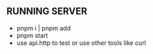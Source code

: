 ## RUNNING SERVER

- pnpm i | pnpm add
- pnpm start 
- use api.http to test or use other tools like curl